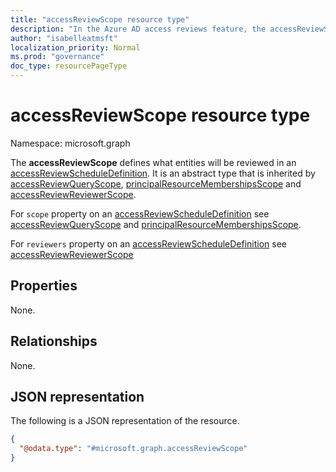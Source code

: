 ```yaml
---
title: "accessReviewScope resource type"
description: "In the Azure AD access reviews feature, the accessReviewScope represents what entities will be reviewed in an access review."
author: "isabelleatmsft"
localization_priority: Normal
ms.prod: "governance"
doc_type: resourcePageType
---
```


# accessReviewScope resource type

Namespace: microsoft.graph

The **accessReviewScope** defines what entities will be reviewed in an [accessReviewScheduleDefinition](accessreviewscheduledefinition.md). It is an abstract type that is inherited by [accessReviewQueryScope](accessreviewqueryscope.md), [principalResourceMembershipsScope](principalresourcemembershipsscope.md) and [accessReviewReviewerScope](accessreviewreviewerscope.md). 

For `scope` property on an [accessReviewScheduleDefinition](accessreviewscheduledefinition.md) see [accessReviewQueryScope](accessreviewqueryscope.md) and [principalResourceMembershipsScope](principalresourcemembershipsscope.md).

For `reviewers` property on an [accessReviewScheduleDefinition](accessreviewscheduledefinition.md) see [accessReviewReviewerScope](accessreviewreviewerscope.md)

## Properties
None.

## Relationships
None.

## JSON representation
The following is a JSON representation of the resource.
<!-- {
  "blockType": "resource",
  "@odata.type": "microsoft.graph.accessReviewScope"
}
-->
``` json
{
  "@odata.type": "#microsoft.graph.accessReviewScope"
}
```
